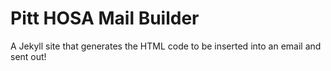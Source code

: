 # Pitt HOSA Mail Builder
A Jekyll site that generates the HTML code to be inserted into an email and sent out!
